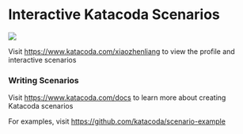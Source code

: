 # Interactive Katacoda Scenarios

[![](http://shields.katacoda.com/katacoda/xiaozhenliang/count.svg)](https://www.katacoda.com/xiaozhenliang "Get your profile on Katacoda.com")

Visit https://www.katacoda.com/xiaozhenliang to view the profile and interactive scenarios

### Writing Scenarios
Visit https://www.katacoda.com/docs to learn more about creating Katacoda scenarios

For examples, visit https://github.com/katacoda/scenario-example
